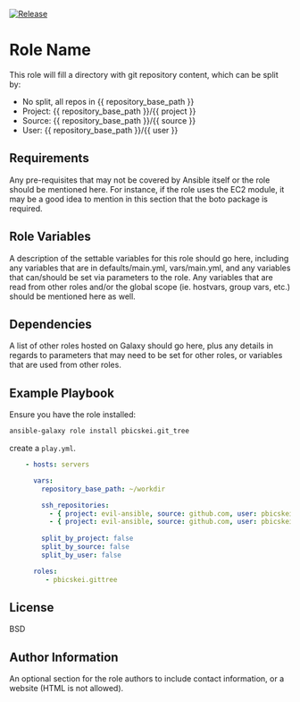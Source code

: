 [![Release](https://github.com/pbicskei/ansible-role-gittree/actions/workflows/release.yml/badge.svg)](https://github.com/pbicskei/ansible-role-gittree/actions/workflows/release.yml)

Role Name
=========

This role will fill a directory with git repository content, which can be split by:

- No split, all repos in {{ repository_base_path }}
- Project: {{ repository_base_path }}/{{ project }}
- Source: {{ repository_base_path }}/{{ source }}
- User: {{ repository_base_path }}/{{ user }}

Requirements
------------

Any pre-requisites that may not be covered by Ansible itself or the role should be mentioned here. For instance, if the role uses the EC2 module, it may be a good idea to mention in this section that the boto package is required.

Role Variables
--------------

A description of the settable variables for this role should go here, including any variables that are in defaults/main.yml, vars/main.yml, and any variables that can/should be set via parameters to the role. Any variables that are read from other roles and/or the global scope (ie. hostvars, group vars, etc.) should be mentioned here as well.

Dependencies
------------

A list of other roles hosted on Galaxy should go here, plus any details in regards to parameters that may need to be set for other roles, or variables that are used from other roles.

Example Playbook
----------------

Ensure you have the role installed:

```bash
ansible-galaxy role install pbicskei.git_tree
```

create a `play.yml`.

```yaml
    - hosts: servers

      vars:
        repository_base_path: ~/workdir

        ssh_repositories:
          - { project: evil-ansible, source: github.com, user: pbicskei, name: ansible-role-template version: develop }
          - { project: evil-ansible, source: github.com, user: pbicskei, name: ansible-role-gittree version: main }
        
        split_by_project: false
        split_by_source: false
        split_by_user: false

      roles:
         - pbicskei.gittree
```

License
-------

BSD

Author Information
------------------

An optional section for the role authors to include contact information, or a website (HTML is not allowed).
